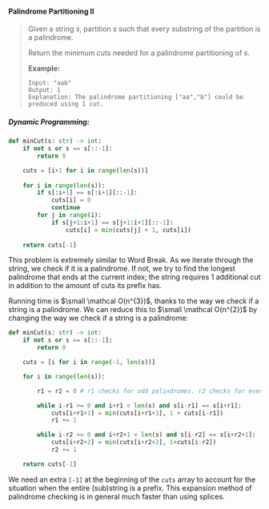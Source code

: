 #### Palindrome Partitioning II

> Given a string _s_, partition _s_ such that every substring of the partition is a palindrome.
>
> Return the minimum cuts needed for a palindrome partitioning of _s_.
>
> **Example:**
>
> ```
> Input: "aab"
> Output: 1
> Explanation: The palindrome partitioning ["aa","b"] could be produced using 1 cut.
> ```

##### Dynamic Programming:

```py
def minCut(s: str) -> int:
    if not s or s == s[::-1]:
        return 0

    cuts = [i+1 for i in range(len(s))]
    
    for i in range(len(s)):
        if s[:i+1] == s[:i+1][::-1]:
            cuts[i] = 0
            continue
        for j in range(i):
            if s[j+1:i+1] == s[j+1:i+1][::-1]:
                cuts[i] = min(cuts[j] + 1, cuts[i])
    
    return cuts[-1]
```

This problem is extremely similar to Word Break. As we iterate through the string, we check if it is a palindrome. If not, we try to find the longest palindrome that ends at the current index; the string requires 1 additional cut in addition to the amount of cuts its prefix has.

Running time is $\small \mathcal O(n^{3})$, thanks to the way we check if a string is a palindrome. We can reduce this to $\small \mathcal O(n^{2})$ by changing the way we check if a string is a palindrome:

```py
def minCut(s: str) -> int:
    if not s or s == s[::-1]:
        return 0

    cuts = [i for i in range(-1, len(s))]

    for i in range(len(s)):

        r1 = r2 = 0 # r1 checks for odd palindromes, r2 checks for even palindromes

        while i-r1 >= 0 and i+r1 < len(s) and s[i-r1] == s[i+r1]:
            cuts[i+r1+1] = min(cuts[i+r1+1], 1 + cuts[i-r1])
            r1 += 1

        while i-r2 >= 0 and i+r2+1 < len(s) and s[i-r2] == s[i+r2+1]:
            cuts[i+r2+2] = min(cuts[i+r2+2], 1+cuts[i-r2])
            r2 += 1

    return cuts[-1]
```

We need an extra `[-1]` at the beginning of the `cuts` array to account for the situation when the entire \(sub\)string is a prefix. This expansion method of palindrome checking is in general much faster than using splices. 

